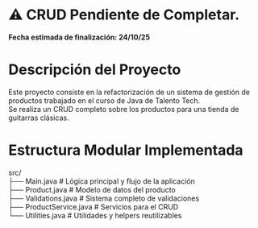 # ⚠️ CRUD Pendiente de Completar.

**Fecha estimada de finalización: 24/10/25**  



# Descripción del Proyecto
Este proyecto consiste en la refactorización de un sistema de gestión de productos trabajado en el curso de Java de Talento Tech.   
Se realiza un CRUD completo sobre los productos para una tienda de guitarras clásicas.

# Estructura Modular Implementada
src/  
├── Main.java           # Lógica principal y flujo de la aplicación  
├── Product.java        # Modelo de datos del producto  
├── Validations.java    # Sistema completo de validaciones  
├── ProductService.java # Servicios para el CRUD    
└── Utilities.java      # Utilidades y helpers reutilizables  
